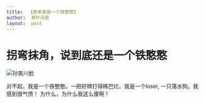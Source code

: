 ```yaml
---
title:  【原来我是一个铁憨憨】
author:  青叶沃若
layout:  post
---
```

# 拐弯抹角，说到底还是一个铁憨憨
 ![孙笑川脸](http://image.baidu.com/search/detail?ct=503316480&z=0&ipn=d&word=%E5%AD%99%E7%AC%91%E5%B7%9D%E8%A1%A8%E6%83%85%E5%8C%85&step_word=&hs=0&pn=154&spn=0&di=29150&pi=0&rn=1&tn=baiduimagedetail&is=0%2C0&istype=2&ie=utf-8&oe=utf-8&in=&cl=2&lm=-1&st=-1&cs=2729905561%2C869095862&os=2666640291%2C1005760267&simid=0%2C0&adpicid=0&lpn=0&ln=168&fr=&fmq=1576301017962_R&fm=&ic=0&s=undefined&hd=undefined&latest=undefined&copyright=undefined&se=&sme=&tab=0&width=&height=&face=undefined&ist=&jit=&cg=&bdtype=0&oriquery=&objurl=http%3A%2F%2Fwww.17qq.com%2Fimg_biaoqing%2F76114812.jpeg&fromurl=ippr_z2C%24qAzdH3FAzdH3F80qq_z%26e3Bv54AzdH3Fktw5qtg2AzdH3Fd8nll9l_z%26e3Bip4s&gsm=&rpstart=0&rpnum=0&islist=&querylist=&force=undefined)

对不起，我是一个铁憨憨。一把好牌打得稀巴烂。我是一个loser, 一只落水狗。我感到很气愤！
为什么，为什么我这么傻啊！